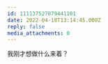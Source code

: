 ```yaml
---
id: 111137527879441101
date: 2022-04-18T13:14:45.000Z
reply: false
media_attachments: 0
---
```


我刚才想做什么来着？

